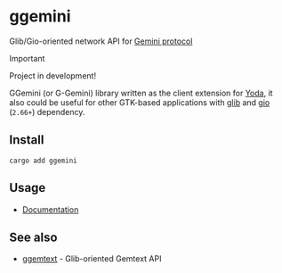 # ggemini

Glib/Gio-oriented network API for [Gemini protocol](https://geminiprotocol.net/)

> [!IMPORTANT]
> Project in development!
>

GGemini (or G-Gemini) library written as the client extension for [Yoda](https://github.com/YGGverse/Yoda), it also could be useful for other GTK-based applications with [glib](https://crates.io/crates/glib) and [gio](https://crates.io/crates/gio) (`2.66+`) dependency.

## Install

```
cargo add ggemini
```

## Usage

* [Documentation](https://docs.rs/ggemini/latest/ggemini/)

## See also

* [ggemtext](https://github.com/YGGverse/ggemtext) - Glib-oriented Gemtext API